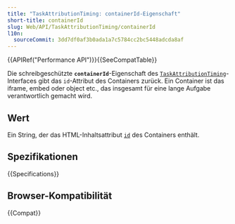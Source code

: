```yaml
---
title: "TaskAttributionTiming: containerId-Eigenschaft"
short-title: containerId
slug: Web/API/TaskAttributionTiming/containerId
l10n:
  sourceCommit: 3dd7df0af3b0ada1a7c5784cc2bc5448adcda8af
---
```


{{APIRef("Performance API")}}{{SeeCompatTable}}

Die schreibgeschützte **`containerId`**-Eigenschaft des [`TaskAttributionTiming`](/de/docs/Web/API/TaskAttributionTiming)-Interfaces gibt das `id`-Attribut des Containers zurück. Ein Container ist das iframe, embed oder object etc., das insgesamt für eine lange Aufgabe verantwortlich gemacht wird.

## Wert

Ein String, der das HTML-Inhaltsattribut [`id`](/de/docs/Web/HTML/Global_attributes/id) des Containers enthält.

## Spezifikationen

{{Specifications}}

## Browser-Kompatibilität

{{Compat}}
